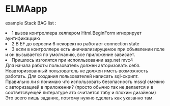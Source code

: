# ELMAapp
example
Stack BAG list :
<li>1 вызов контроллера хелпером Html.BeginForm игнорирует аунтификаццию
<li>2 В EF до веросии 6 некоректно работает connection state
<li>3 если в контроллере есть иничиализируцемое при объявлении поле и он вызывается по умолчанию, все приложение зависает.
<li>Пришлось изголятся при исполльзовании asp.net mvc4
<div>Для начала работы пользователь должен авторизовать себя. Неавторизованный пользователь не должен иметь возможность работать. Для создания пользователей написать sql-скрипт. </div>
<div>Правильно ли я понимаю что использовать безопасность mssql смежно с авторизацией в приложении? (просто обычно так не делается и в соответсвуещей литературе это считается табу и плохим дизайном)</div>
<div> Это всего лишь задание, поэтому нужно сделать как указанно там.</div>
